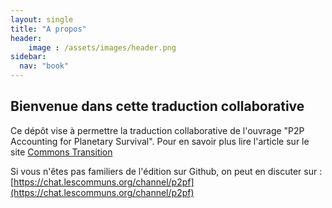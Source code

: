 ```yaml
---
layout: single
title: "A propos"
header:
    image : /assets/images/header.png
sidebar:
  nav: "book"
---
```


## Bienvenue dans cette traduction collaborative

Ce dépôt vise à permettre la traduction collaborative de l'ouvrage "P2P Accounting for Planetary Survival".
Pour en savoir plus lire l'article sur le site [Commons Transition](https://commonstransition.org/p2p-accounting-for-planetary-survival/)

Si vous n'êtes pas familiers de l'édition sur Github, on peut en discuter sur : [https://chat.lescommuns.org/channel/p2pf](https://chat.lescommuns.org/channel/p2pf)